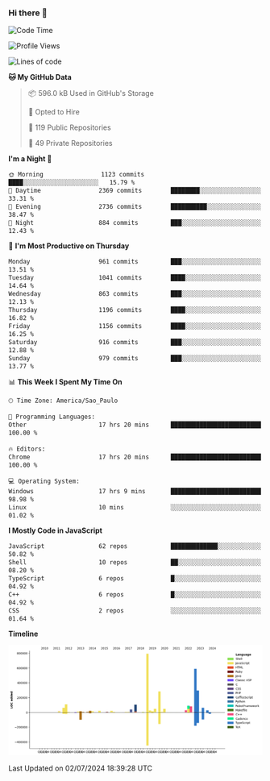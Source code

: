 ### Hi there 👋

<!--START_SECTION:waka-->
![Code Time](http://img.shields.io/badge/Code%20Time-6%2C151%20hrs%2055%20mins-blue)

![Profile Views](http://img.shields.io/badge/Profile%20Views-0-blue)

![Lines of code](https://img.shields.io/badge/From%20Hello%20World%20I%27ve%20Written-2.9%20million%20lines%20of%20code-blue)

**🐱 My GitHub Data** 

> 📦 596.0 kB Used in GitHub's Storage 
 > 
> 💼 Opted to Hire
 > 
> 📜 119 Public Repositories 
 > 
> 🔑 49 Private Repositories 
 > 
**I'm a Night 🦉** 

```text
🌞 Morning                1123 commits        ████░░░░░░░░░░░░░░░░░░░░░   15.79 % 
🌆 Daytime                2369 commits        ████████░░░░░░░░░░░░░░░░░   33.31 % 
🌃 Evening                2736 commits        ██████████░░░░░░░░░░░░░░░   38.47 % 
🌙 Night                  884 commits         ███░░░░░░░░░░░░░░░░░░░░░░   12.43 % 
```
📅 **I'm Most Productive on Thursday** 

```text
Monday                   961 commits         ███░░░░░░░░░░░░░░░░░░░░░░   13.51 % 
Tuesday                  1041 commits        ████░░░░░░░░░░░░░░░░░░░░░   14.64 % 
Wednesday                863 commits         ███░░░░░░░░░░░░░░░░░░░░░░   12.13 % 
Thursday                 1196 commits        ████░░░░░░░░░░░░░░░░░░░░░   16.82 % 
Friday                   1156 commits        ████░░░░░░░░░░░░░░░░░░░░░   16.25 % 
Saturday                 916 commits         ███░░░░░░░░░░░░░░░░░░░░░░   12.88 % 
Sunday                   979 commits         ███░░░░░░░░░░░░░░░░░░░░░░   13.77 % 
```


📊 **This Week I Spent My Time On** 

```text
🕑︎ Time Zone: America/Sao_Paulo

💬 Programming Languages: 
Other                    17 hrs 20 mins      █████████████████████████   100.00 % 

🔥 Editors: 
Chrome                   17 hrs 20 mins      █████████████████████████   100.00 % 

💻 Operating System: 
Windows                  17 hrs 9 mins       █████████████████████████   98.98 % 
Linux                    10 mins             ░░░░░░░░░░░░░░░░░░░░░░░░░   01.02 % 
```

**I Mostly Code in JavaScript** 

```text
JavaScript               62 repos            █████████████░░░░░░░░░░░░   50.82 % 
Shell                    10 repos            ██░░░░░░░░░░░░░░░░░░░░░░░   08.20 % 
TypeScript               6 repos             █░░░░░░░░░░░░░░░░░░░░░░░░   04.92 % 
C++                      6 repos             █░░░░░░░░░░░░░░░░░░░░░░░░   04.92 % 
CSS                      2 repos             ░░░░░░░░░░░░░░░░░░░░░░░░░   01.64 % 
```



**Timeline**

![Lines of Code chart](https://raw.githubusercontent.com/jampow/jampow/master/assets/bar_graph.png)


 Last Updated on 02/07/2024 18:39:28 UTC
<!--END_SECTION:waka-->
